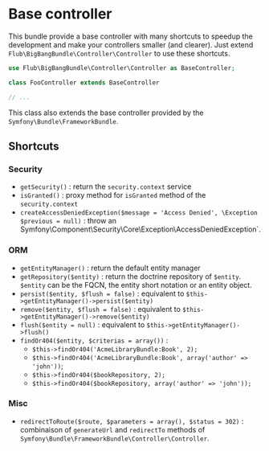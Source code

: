 Base controller
===============

This bundle provide a base controller with many shortcuts to speedup the development and make your controllers smaller (and clearer). Just extend `Flub\BigBangBundle\Controller\Controller` to use these shortcuts.

```php
use Flub\BigBangBundle\Controller\Controller as BaseController;

class FooController extends BaseController

// ...
```

This class also extends the base controller provided by the `Symfony\Bundle\FrameworkBundle`.

Shortcuts
---------

### Security
* `getSecurity()` : return the `security.context` service
* `isGranted()` : proxy method for `isGranted` method of the `security.context`
* `createAccessDeniedException($message = 'Access Denied', \Exception $previous = null)` : throw an Symfony\Component\Security\Core\Exception\AccessDeniedException`.

### ORM
* `getEntityManager()` : return the default entity manager
* `getRepository($entity)` : return the doctrine repository of `$entity`. `$entity` can be the FQCN, the entity short notation or an entity object.
* `persist($entity, $flush = false)` : equivalent to `$this->getEntityManager()->persist($entity)`
* `remove($entity, $flush = false)` : equivalent to `$this->getEntityManager()->remove($entity)`
* `flush($entity = null)` : equivalent to `$this->getEntityManager()->flush()`
* `findOr404($entity, $criterias = array())` :
    * `$this->findOr404('AcmeLibraryBundle:Book', 2);`
    * `$this->findOr404('AcmeLibraryBundle:Book', array('author' => 'john'))`;
    * `$this->findOr404($bookRepository, 2);`
    * `$this->findOr404($bookRepository, array('author' => 'john'));`


### Misc
* `redirectToRoute($route, $parameters = array(), $status = 302)` : combinaison of `generateUrl` and `redirectTo` methods of `Symfony\Bundle\FrameworkBundle\Controller\Controller`.
